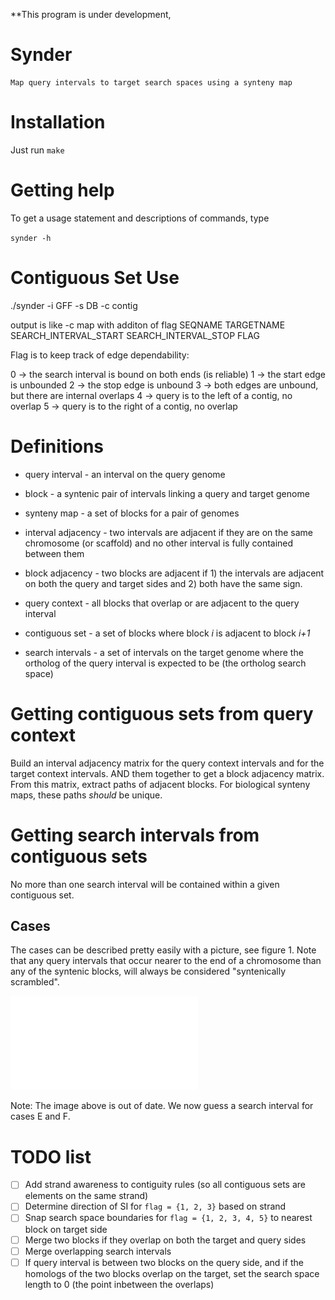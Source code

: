 **This program is under development, 

# Synder

    Map query intervals to target search spaces using a synteny map

# Installation

Just run `make`

# Getting help

To get a usage statement and descriptions of commands, type

`synder -h`

# Contiguous Set Use

./synder -i GFF -s DB -c contig

output is like -c map with additon of flag
SEQNAME TARGETNAME SEARCH_INTERVAL_START SEARCH_INTERVAL_STOP FLAG

Flag is to keep track of edge dependability:

 0 -> the search interval is bound on both ends (is reliable)
 1 -> the start edge is unbounded
 2 -> the stop edge is unbound
 3 -> both edges are unbound, but there are internal overlaps
 4 -> query is to the left of a contig, no overlap
 5 -> query is to the right of a contig, no overlap

# Definitions

 * query interval - an interval on the query genome

 * block - a syntenic pair of intervals linking a query and target genome

 * synteny map - a set of blocks for a pair of genomes

 * interval adjacency - two intervals are adjacent if they are on the same
   chromosome (or scaffold) and no other interval is fully contained between
   them

 * block adjacency - two blocks are adjacent if 1) the intervals are adjacent on
   both the query and target sides and 2) both have the same sign.

 * query context - all blocks that overlap or are adjacent to the query interval

 * contiguous set - a set of blocks where block *i* is adjacent to block *i+1*

 * search intervals - a set of intervals on the target genome where the
   ortholog of the query interval is expected to be (the ortholog search space)

# Getting contiguous sets from query context

Build an interval adjacency matrix for the query context intervals and for the
target context intervals. AND them together to get a block adjacency matrix.
From this matrix, extract paths of adjacent blocks. For biological synteny
maps, these paths *should* be unique.

# Getting search intervals from contiguous sets

No more than one search interval will be contained within a given contiguous set. 

## Cases

The cases can be described pretty easily with a picture, see figure 1. Note
that any query intervals that occur nearer to the end of a chromosome than any
of the syntenic blocks, will always be considered "syntenically scrambled".

 ![Contiguous set to search interval. Cases E and F are considered syntenically scrambled so no search interval is obtained.](figures/contiguous-set-to-search-interval.pdf)

Note: The image above is out of date. We now guess a search interval for cases
E and F.

# TODO list

 - [ ] Add strand awareness to contiguity rules (so all contiguous sets are elements on the same strand)
 - [ ] Determine direction of SI for `flag = {1, 2, 3}` based on strand
 - [ ] Snap search space boundaries for `flag = {1, 2, 3, 4, 5}` to nearest block on target side
 - [ ] Merge two blocks if they overlap on both the target and query sides
 - [ ] Merge overlapping search intervals
 - [ ] If query interval is between two blocks on the query side, and if the homologs of the two blocks overlap on the target, set the search space length to 0 (the point inbetween the overlaps)
